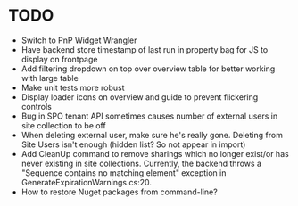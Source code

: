 # TODO

- Switch to PnP Widget Wrangler
- Have backend store timestamp of last run in property bag for JS to display on frontpage
- Add filtering dropdown on top over overview table for better working with large table
- Make unit tests more robust
- Display loader icons on overview and guide to prevent flickering controls
- Bug in SPO tenant API sometimes causes number of external users in site collection to be off
- When deleting external user, make sure he's really gone. Deleting from Site Users isn't enough (hidden list? So not appear in import)
- Add CleanUp command to remove sharings which no longer exist/or has never existing in site collections.
  Currently, the backend throws a "Sequence contains no matching element" exception in GenerateExpirationWarnings.cs:20.
- How to restore Nuget packages from command-line?